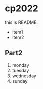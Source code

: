 # cp2022

this is README.
 - item1
 - item2

 ## Part2
 1. monday
 1. tuesday
 1. wednesday
 1. sunday